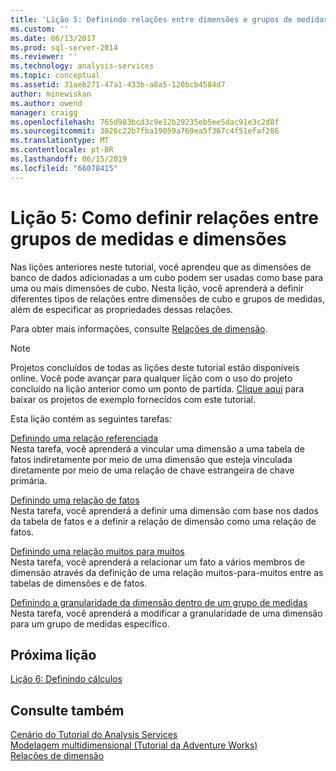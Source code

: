 ```yaml
---
title: 'Lição 5: Definindo relações entre dimensões e grupos de medidas | Microsoft Docs'
ms.custom: ''
ms.date: 06/13/2017
ms.prod: sql-server-2014
ms.reviewer: ''
ms.technology: analysis-services
ms.topic: conceptual
ms.assetid: 31aeb271-47a1-433b-a8a5-120bcb4584d7
author: minewiskan
ms.author: owend
manager: craigg
ms.openlocfilehash: 765d983bcd3c9e12b29235eb5ee5dac91e3c2d8f
ms.sourcegitcommit: 3026c22b7fba19059a769ea5f367c4f51efaf286
ms.translationtype: MT
ms.contentlocale: pt-BR
ms.lasthandoff: 06/15/2019
ms.locfileid: "66078415"
---
```

# <a name="lesson-5-defining-relationships-between-dimensions-and-measure-groups"></a>Lição 5: Como definir relações entre grupos de medidas e dimensões
  Nas lições anteriores neste tutorial, você aprendeu que as dimensões de banco de dados adicionadas a um cubo podem ser usadas como base para uma ou mais dimensões de cubo. Nesta lição, você aprenderá a definir diferentes tipos de relações entre dimensões de cubo e grupos de medidas, além de especificar as propriedades dessas relações.  
  
 Para obter mais informações, consulte [Relações de dimensão](multidimensional-models-olap-logical-cube-objects/dimension-relationships.md).  
  
> [!NOTE]  
>  Projetos concluídos de todas as lições deste tutorial estão disponíveis online. Você pode avançar para qualquer lição com o uso do projeto concluído na lição anterior como um ponto de partida. [Clique aqui](https://go.microsoft.com/fwlink/?LinkID=221866) para baixar os projetos de exemplo fornecidos com este tutorial.  
  
 Esta lição contém as seguintes tarefas:  
  
 [Definindo uma relação referenciada](lesson-5-1-defining-a-referenced-relationship.md)  
 Nesta tarefa, você aprenderá a vincular uma dimensão a uma tabela de fatos indiretamente por meio de uma dimensão que esteja vinculada diretamente por meio de uma relação de chave estrangeira de chave primária.  
  
 [Definindo uma relação de fatos](lesson-5-2-defining-a-fact-relationship.md)  
 Nesta tarefa, você aprenderá a definir uma dimensão com base nos dados da tabela de fatos e a definir a relação de dimensão como uma relação de fatos.  
  
 [Definindo uma relação muitos para muitos](lesson-5-3-defining-a-many-to-many-relationship.md)  
 Nesta tarefa, você aprenderá a relacionar um fato a vários membros de dimensão através da definição de uma relação muitos-para-muitos entre as tabelas de dimensões e de fatos.  
  
 [Definindo a granularidade da dimensão dentro de um grupo de medidas](lesson-5-4-defining-dimension-granularity-within-a-measure-group.md)  
 Nesta tarefa, você aprenderá a modificar a granularidade de uma dimensão para um grupo de medidas específico.  
  
## <a name="next-lesson"></a>Próxima lição  
 [Lição 6: Definindo cálculos](lesson-6-defining-calculations.md)  
  
## <a name="see-also"></a>Consulte também  
 [Cenário do Tutorial do Analysis Services](analysis-services-tutorial-scenario.md)   
 [Modelagem multidimensional &#40;Tutorial da Adventure Works&#41;](multidimensional-modeling-adventure-works-tutorial.md)   
 [Relações de dimensão](multidimensional-models-olap-logical-cube-objects/dimension-relationships.md)  
  
  
